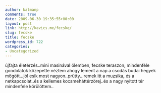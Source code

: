 ```yaml
---
author: kalmanp
comments: true
date: 2009-06-30 19:35:55+00:00
layout: post
link: http://kavics.me/fecske/
slug: fecske
title: fecske
wordpress_id: 722
categories:
- Uncategorized
---
```


újfajta életérzés..mini masinával ölemben, fecske teraszon, mindenféle gondolatok közepette néztem ahogy lement a nap a csodás budai hegyek mögött...jól esik most nagyon..prütty...remek itt a muzsika, és a netkapcsolat..és a kellemes kocsmeháttérzörej..és a nagy nyitott tér mindenfele körülöttem..
